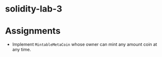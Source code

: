 solidity-lab-3
==============

# Assignments

* Implement `MintableMetaCoin` whose owner can mint any amount coin at any time.
